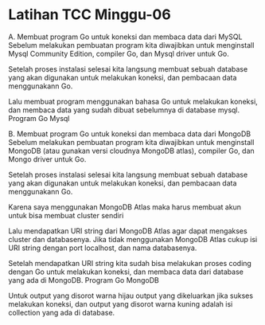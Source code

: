 
# Latihan TCC Minggu-06
A. Membuat program Go untuk koneksi dan membaca data dari MySQL
Sebelum melakukan pembuatan program kita diwajibkan untuk menginstall Mysql Community Edition, compiler Go, dan Mysql driver untuk Go.

Setelah proses instalasi selesai kita langsung membuat sebuah database yang akan digunakan untuk melakukan koneksi, dan pembacaan data menggunakann Go.


Lalu membuat program menggunakan bahasa Go untuk melakukan koneksi, dan membaca data yang sudah dibuat sebelumnya di database mysql. Program Go Mysql


B. Membuat program Go untuk koneksi dan membaca data dari MongoDB
Sebelum melakukan pembuatan program kita diwajibkan untuk menginstall MongoDB (atau gunakan versi cloudnya MongoDB atlas), compiler Go, dan Mongo driver untuk Go.

Setelah proses instalasi selesai kita langsung membuat sebuah database yang akan digunakan untuk melakukan koneksi, dan pembacaan data menggunakann Go.

Karena saya menggunakan MongoDB Atlas maka harus membuat akun untuk bisa membuat cluster sendiri

Lalu mendapatkan URI string dari MongoDB Atlas agar dapat mengakses cluster dan databasenya. Jika tidak menggunakan MongoDB Atlas cukup isi URI string dengan port localhost, dan nama databasenya.

Setelah mendapatkan URI string kita sudah bisa melakukan proses coding dengan Go untuk melakukan koneksi, dan membaca data dari database yang ada di MongoDB. Program Go MongoDB

Untuk output yang disorot warna hijau output yang dikeluarkan jika sukses melakukan koneksi, dan output yang disorot warna kuning adalah isi collection yang ada di database.


